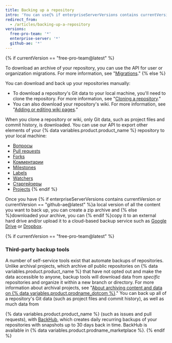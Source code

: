 ```yaml
---
title: Backing up a repository
intro: 'You can use{% if enterpriseServerVersions contains currentVersion or currentVersion == "github-ae@latest" %} Git and{% endif %} the API {% if currentVersion == "free-pro-team@latest" %}or a third-party tool {% endif %}to back up your repository.'
redirect_from:
  - /articles/backing-up-a-repository
versions:
  free-pro-team: '*'
  enterprise-server: '*'
  github-ae: '*'
---
```


{% if currentVersion == "free-pro-team@latest" %}

To download an archive of your repository, you can use the API for user or organization migrations. For more information, see "[Migrations](/v3/migrations/)."
{% else %}

You can download and back up your repositories manually:

- To download a repository's Git data to your local machine, you'll need to clone the repository. For more information, see "[Cloning a repository](/articles/cloning-a-repository)."
- You can also download your repository's wiki. For more information, see "[Adding or editing wiki pages](/articles/adding-or-editing-wiki-pages)."

When you clone a repository or wiki, only Git data, such as project files and commit history, is downloaded. You can use our API to export other elements of your {% data variables.product.product_name %} repository to your local machine:

- [Вопросы](/v3/issues/#list-issues-for-a-repository)
- [Pull requests](/v3/pulls/#list-pull-requests)
- [Forks](/rest/reference/repos#list-forks)
- [Комментарии](/rest/reference/issues#list-issue-comments-for-a-repository)
- [Milestones](/rest/reference/issues#list-milestones)
- [Labels](/rest/reference/issues#list-labels-for-a-repository)
- [Watchers](/rest/reference/activity#list-watchers)
- [Старгейзеры](/rest/reference/activity#list-stargazers)
- [Projects](/v3/projects/#list-repository-projects)
{% endif %}

Once you have {% if enterpriseServerVersions contains currentVersion or currentVersion == "github-ae@latest" %}a local version of all the content you want to back up, you can create a zip archive and {% else %}downloaded your archive, you can {% endif %}copy it to an external hard drive and/or upload it to a cloud-based backup service such as [Google Drive](https://www.google.com/drive/) or [Dropbox](https://www.dropbox.com/).

{% if currentVersion == "free-pro-team@latest" %}
### Third-party backup tools

A number of self-service tools exist that automate backups of repositories. Unlike archival projects, which archive _all_ public repositories on {% data variables.product.product_name %} that have not opted out and make the data accessible to anyone, backup tools will download data from _specific_ repositories and organize it within a new branch or directory. For more information about archival projects, see "[About archiving content and data on {% data variables.product.prodname_dotcom %}](/github/creating-cloning-and-archiving-repositories/about-archiving-content-and-data-on-github#about-the-github-archive-program)."
You can back up all of a repository's Git data (such as project files and commit history), as well as much data from

{% data variables.product.product_name %} (such as issues and pull requests), with [BackHub](https://github.com/marketplace/backhub), which creates daily recurring backups of your repositories with snapshots up to 30 days back in time. BackHub is available in {% data variables.product.prodname_marketplace %}.
{% endif %}
